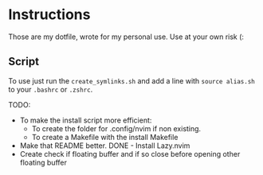 # Instructions
Those are my dotfile, wrote for my personal use. Use at your own risk (:

## Script
To use just run the `create_symlinks.sh` and add a line with `source alias.sh` to your `.bashrc` or `.zshrc`.

TODO:
- To make the install script more efficient:
    - To create the folder for .config/nvim if non existing.
    - To create a Makefile with the install Makefile
- Make that README better.
DONE - Install Lazy.nvim
- Create check if floating buffer and if so close before opening other floating buffer
